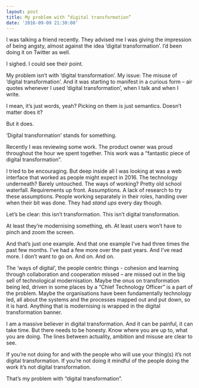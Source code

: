 ```yaml
---
layout: post
title: My problem with “digital transformation”
date: '2016-09-09 21:30:00'
---
```

I was talking a friend recently. They advised me I was giving the impression of being angsty, almost against the idea ‘digital transformation’. I’d been doing it on Twitter as well.

I sighed. I could see their point.

My problem isn’t with ‘digital transformation’. My issue: The misuse of ‘digital transformation’. And it was starting to manifest in a curious form – air quotes whenever I used ‘digital transformation’, when I talk and when I write.

I mean, it’s just words, yeah? Picking on them is just semantics. Doesn’t matter does it?

But it does.

‘Digital transformation’ stands for something.

Recently I was reviewing some work. The product owner was proud throughout the hour we spent together. This work was a “fantastic piece of digital transformation”.

I tried to be encouraging. But deep inside all I was looking at was a web interface that worked as people might expect in 2016. The technology underneath? Barely untouched. The ways of working? Pretty old school waterfall. Requirements up front. Assumptions. A lack of research to try these assumptions. People working separately in their roles, handing over when their bit was done. They had *stand ups* every day though.

Let’s be clear: this isn’t transformation. This isn’t digital transformation.

At least they’re modernising something, eh. At least users won’t have to pinch and zoom the screen.

And that’s just one example. And that one example I’ve had three times the past few months. I’ve had a few more over the past years. And I’ve read more. I don’t want to go on. And on. And on.

The ‘ways of digital’, the people centric things - cohesion and learning through collaboration and cooperation missed – are missed out in the big sell of technological modernisation. Maybe the onus on transformation being led, driven in some places by a “Chief Technology Officer” is a part of the problem. Maybe the organisations have been fundamentally technology led, all about the systems and the processes mapped out and put down, so it is hard. Anything that is modernising is wrapped in the digital transformation banner.

I am a massive believer in digital transformation. And it can be painful, it can take time. But there needs to be honesty. Know where you are up to, what you are doing. The lines between actuality, ambition and misuse are clear to see.

If you’re not doing for and with the people who will use your thing(s) it’s not digital transformation. If you’re not doing it mindful of the people doing the work it’s not digital transformation.

That’s my problem with “digital transformation”.
